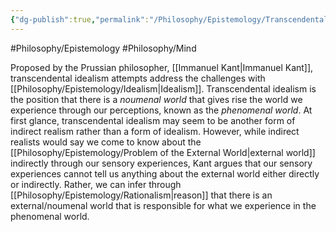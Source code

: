 ```yaml
---
{"dg-publish":true,"permalink":"/Philosophy/Epistemology/Transcendental Idealism/","created":"2024-07-22T01:27:36.916-04:00","updated":"2024-11-11T00:48:26.702-05:00"}
---
```


#Philosophy/Epistemology 
#Philosophy/Mind

Proposed by the Prussian philosopher, [[Immanuel Kant\|Immanuel Kant]], transcendental idealism attempts address the challenges with [[Philosophy/Epistemology/Idealism\|Idealism]]. Transcendental idealism is the position that there is a *noumenal world* that gives rise the world we experience through our perceptions, known as the *phenomenal world*. At first glance, transcendental idealism may seem to be another form of indirect realism rather than a form of idealism. However, while indirect realists would say we come to know about the [[Philosophy/Epistemology/Problem of the External World\|external world]] indirectly through our sensory experiences, Kant argues that our sensory experiences cannot tell us anything about the external world either directly or indirectly. Rather, we can infer through [[Philosophy/Epistemology/Rationalism\|reason]] that there is an external/noumenal world that is responsible for what we experience in the phenomenal world.
 